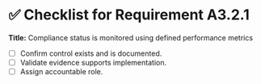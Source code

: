 # ✅ Checklist for Requirement A3.2.1

**Title:** Compliance status is monitored using defined performance metrics

- [ ] Confirm control exists and is documented.
- [ ] Validate evidence supports implementation.
- [ ] Assign accountable role.
